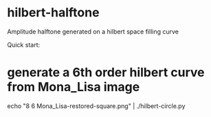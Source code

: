 hilbert-halftone
================

Amplitude halftone generated on a hilbert space filling curve

Quick start:

# generate a 6th order hilbert curve from Mona_Lisa image
echo "8 6 Mona_Lisa-restored-square.png" | ./hilbert-circle.py

